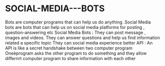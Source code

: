 # SOCIAL-MEDIA---BOTS
Bots are computer programs that can help us do anything .Social Media bots are bots that can help us on social media platforms for posting , question-answering etc 
Social Media Bots :
    They can post message , images and videos.
    They can answer questions and help us find information related a specific topic 
    They can social media experience better 
API : An API is like a secret handshake between two computer program 
Oneèprogram asks the other program to do something and they allow differnrt computer program to share information with each other 
